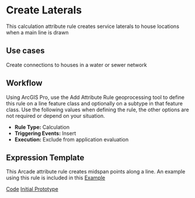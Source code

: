 # Create Laterals

This calculation attribute rule creates service laterals to house locations when a main line is drawn

## Use cases

Create connections to houses in a water or sewer network

## Workflow

Using ArcGIS Pro, use the Add Attribute Rule geoprocessing tool to define this rule on a line feature class and optionally on a subtype in that feature class.  Use the following values when defining the rule, the other options are not required or depend on your situation.

- **Rule Type:** Calculation
- **Triggering Events:** Insert
- **Execution:** Exclude from application evaluation

## Expression Template

This Arcade attribute rule creates midspan points along a line. An example using this rule is included in this [Example](./CreateLateralDevSummitPlenary2023.zip)


[Code](./CreateLateralDevSummitPlenary2023.js)
[Initial Prototype](./CreateLateral.js)
